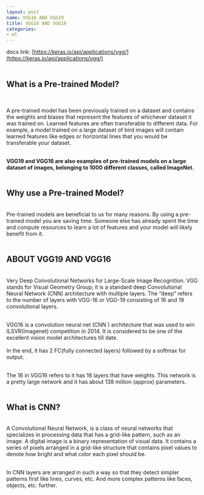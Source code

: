 ```yaml
---
layout: post
name: VGG16 AND VGG19
title: VGG16 AND VGG19
categories: 
- ml
---
```


docs link: [https://keras.io/api/applications/vgg/](https://keras.io/api/applications/vgg/)<br/><br/>

## What is a Pre-trained Model? 
<br/>

A pre-trained model has been previously trained on a dataset and contains the weights and biases that represent the features of whichever dataset it was trained on. Learned features are often transferable to different data. For example, a model trained on a large dataset of bird images will contain learned features like edges or horizontal lines that you would be transferable your dataset. <br/><br/>

**VGG19 and VGG16 are also examples of pre-trained models on a large dataset of images, belonging to 1000 different classes, called ImageNet.**<br/><br/>


## Why use a Pre-trained Model?  
<br/>
Pre-trained models are beneficial to us for many reasons. By using a pre-trained model you are saving time. Someone else has already spent the time and compute resources to learn a lot of features and your model will likely benefit from it.<br/><br/>

## ABOUT VGG19 AND VGG16
<br/>
Very Deep Convolutional Networks for Large-Scale Image Recognition. VGG stands for Visual Geometry Group; it is a standard deep Convolutional Neural Network (CNN) architecture with multiple layers. The “deep” refers to the number of layers with VGG-16 or VGG-19 consisting of 16 and 19 convolutional layers.
<br/><br/>

VGG16 is a convolution neural net (CNN ) architecture that was used to win ILSVR(Imagenet) competition in 2014. It is considered to be one of the excellent vision model architectures till date. 
<br/><br/>
In the end, it has 2 FC(fully connected layers) followed by a softmax for output.<br/><br/>

The 16 in VGG16 refers to it has 16 layers that have weights. This network is a pretty large network and it has about 138 million (approx) parameters.<br/><br/>

## What is CNN?
<br/>
A Convolutional Neural Network, is a class of neural networks that specializes in processing data that has a grid-like pattern, such as an image. A digital image is a binary representation of visual data. It contains a series of pixels arranged in a grid-like structure that contains pixel values to denote how bright and what color each pixel should be.
<br/><br/>

In CNN layers are arranged in such a way so that they detect simpler patterns first like lines, curves, etc. And more complex patterns like faces, objects, etc. further. 


